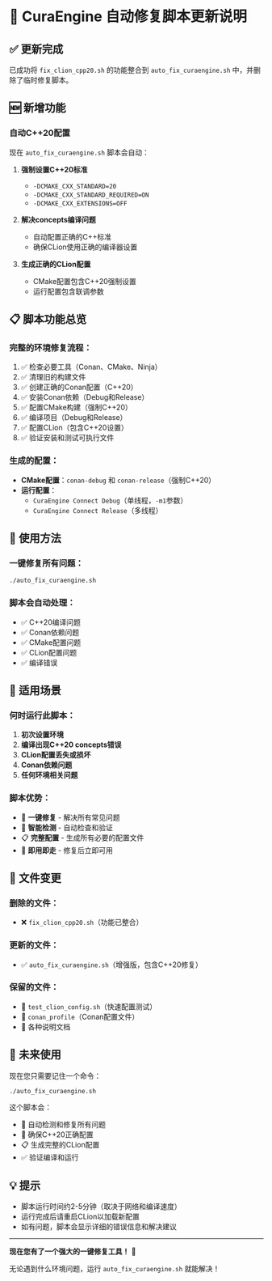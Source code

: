 # 🔄 CuraEngine 自动修复脚本更新说明

## ✅ 更新完成

已成功将 `fix_clion_cpp20.sh` 的功能整合到 `auto_fix_curaengine.sh` 中，并删除了临时修复脚本。

## 🆕 新增功能

### 自动C++20配置
现在 `auto_fix_curaengine.sh` 脚本会自动：

1. **强制设置C++20标准**
   - `-DCMAKE_CXX_STANDARD=20`
   - `-DCMAKE_CXX_STANDARD_REQUIRED=ON`
   - `-DCMAKE_CXX_EXTENSIONS=OFF`

2. **解决concepts编译问题**
   - 自动配置正确的C++标准
   - 确保CLion使用正确的编译器设置

3. **生成正确的CLion配置**
   - CMake配置包含C++20强制设置
   - 运行配置包含联调参数

## 📋 脚本功能总览

### 完整的环境修复流程：
1. ✅ 检查必要工具（Conan、CMake、Ninja）
2. ✅ 清理旧的构建文件
3. ✅ 创建正确的Conan配置（C++20）
4. ✅ 安装Conan依赖（Debug和Release）
5. ✅ 配置CMake构建（强制C++20）
6. ✅ 编译项目（Debug和Release）
7. ✅ 配置CLion（包含C++20设置）
8. ✅ 验证安装和测试可执行文件

### 生成的配置：
- **CMake配置**：`conan-debug` 和 `conan-release`（强制C++20）
- **运行配置**：
  - `CuraEngine Connect Debug`（单线程，`-m1`参数）
  - `CuraEngine Connect Release`（多线程）

## 🚀 使用方法

### 一键修复所有问题：
```bash
./auto_fix_curaengine.sh
```

### 脚本会自动处理：
- ✅ C++20编译问题
- ✅ Conan依赖问题
- ✅ CMake配置问题
- ✅ CLion配置问题
- ✅ 编译错误

## 🎯 适用场景

### 何时运行此脚本：
1. **初次设置环境**
2. **编译出现C++20 concepts错误**
3. **CLion配置丢失或损坏**
4. **Conan依赖问题**
5. **任何环境相关问题**

### 脚本优势：
- 🔧 **一键修复** - 解决所有常见问题
- 🎯 **智能检测** - 自动检查和验证
- 📋 **完整配置** - 生成所有必要的配置文件
- 🚀 **即用即走** - 修复后立即可用

## 📁 文件变更

### 删除的文件：
- ❌ `fix_clion_cpp20.sh`（功能已整合）

### 更新的文件：
- ✅ `auto_fix_curaengine.sh`（增强版，包含C++20修复）

### 保留的文件：
- 📄 `test_clion_config.sh`（快速配置测试）
- 📄 `conan_profile`（Conan配置文件）
- 📄 各种说明文档

## 🔮 未来使用

现在您只需要记住一个命令：

```bash
./auto_fix_curaengine.sh
```

这个脚本会：
- 🔄 自动检测和修复所有问题
- 🎯 确保C++20正确配置
- 📋 生成完整的CLion配置
- ✅ 验证编译和运行

## 💡 提示

- 脚本运行时间约2-5分钟（取决于网络和编译速度）
- 运行完成后请重启CLion以加载新配置
- 如有问题，脚本会显示详细的错误信息和解决建议

---

**现在您有了一个强大的一键修复工具！** 🎉

无论遇到什么环境问题，运行 `auto_fix_curaengine.sh` 就能解决！
